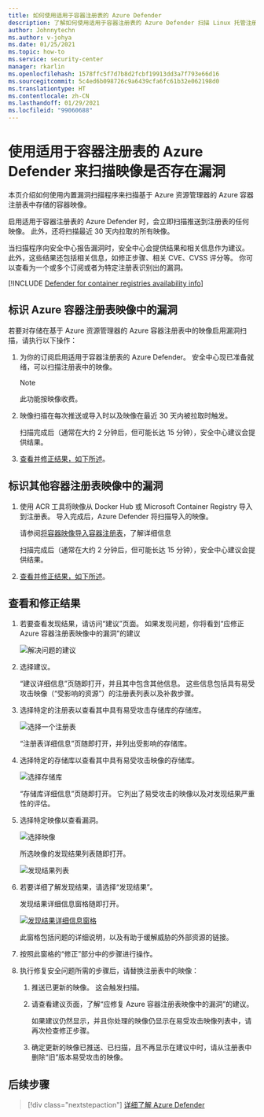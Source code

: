 ```yaml
---
title: 如何使用适用于容器注册表的 Azure Defender
description: 了解如何使用适用于容器注册表的 Azure Defender 扫描 Linux 托管注册表中的 Linux 映像
author: Johnnytechn
ms.author: v-johya
ms.date: 01/25/2021
ms.topic: how-to
ms.service: security-center
manager: rkarlin
ms.openlocfilehash: 1578ffc5f7d7b8d2fcbf19913dd3a7f793e66d16
ms.sourcegitcommit: 5c4ed6b098726c9a6439cfa6fc61b32e062198d0
ms.translationtype: HT
ms.contentlocale: zh-CN
ms.lasthandoff: 01/29/2021
ms.locfileid: "99060688"
---
```

# <a name="use-azure-defender-for-container-registries-to-scan-your-images-for-vulnerabilities"></a>使用适用于容器注册表的 Azure Defender 来扫描映像是否存在漏洞

本页介绍如何使用内置漏洞扫描程序来扫描基于 Azure 资源管理器的 Azure 容器注册表中存储的容器映像。

启用适用于容器注册表的 Azure Defender 时，会立即扫描推送到注册表的任何映像。 此外，还将扫描最近 30 天内拉取的所有映像。 

当扫描程序向安全中心报告漏洞时，安全中心会提供结果和相关信息作为建议。 此外，这些结果还包括相关信息，如修正步骤、相关 CVE、CVSS 评分等。 你可以查看为一个或多个订阅或者为特定注册表识别出的漏洞。

[!INCLUDE [Defender for container registries availability info](../../includes/security-center-availability-defender-for-container-registries.md)]


## <a name="identify-vulnerabilities-in-images-in-azure-container-registries"></a>标识 Azure 容器注册表映像中的漏洞 

若要对存储在基于 Azure 资源管理器的 Azure 容器注册表中的映像启用漏洞扫描，请执行以下操作：

1. 为你的订阅启用适用于容器注册表的 Azure Defender。 安全中心现已准备就绪，可以扫描注册表中的映像。

    >[!NOTE]
    > 此功能按映像收费。

1. 映像扫描在每次推送或导入时以及映像在最近 30 天内被拉取时触发。 

    扫描完成后（通常在大约 2 分钟后，但可能长达 15 分钟），安全中心建议会提供结果。

1. [查看并修正结果，如下所述](#view-and-remediate-findings)。

## <a name="identify-vulnerabilities-in-images-in-other-container-registries"></a>标识其他容器注册表映像中的漏洞 

1. 使用 ACR 工具将映像从 Docker Hub 或 Microsoft Container Registry 导入到注册表。  导入完成后，Azure Defender 将扫描导入的映像。 

    请参阅[将容器映像导入容器注册表](../container-registry/container-registry-import-images.md)，了解详细信息

    扫描完成后（通常在大约 2 分钟后，但可能长达 15 分钟），安全中心建议会提供结果。

1. [查看并修正结果，如下所述](#view-and-remediate-findings)。


## <a name="view-and-remediate-findings"></a>查看和修正结果

1. 若要查看发现结果，请访问“建议”页面。 如果发现问题，你将看到“应修正 Azure 容器注册表映像中的漏洞”的建议

    ![解决问题的建议 ](./media/monitor-container-security/acr-finding.png)

1. 选择建议。 

    “建议详细信息”页随即打开，并且其中包含其他信息。 这些信息包括具有易受攻击映像（“受影响的资源”）的注册表列表以及补救步骤。 

1. 选择特定的注册表以查看其中具有易受攻击存储库的存储库。

    ![选择一个注册表](./media/monitor-container-security/acr-finding-select-registry.png)

    “注册表详细信息”页随即打开，并列出受影响的存储库。

1. 选择特定的存储库以查看其中具有易受攻击映像的存储库。

    ![选择存储库](./media/monitor-container-security/acr-finding-select-repository.png)

    “存储库详细信息”页随即打开。 它列出了易受攻击的映像以及对发现结果严重性的评估。

1. 选择特定映像以查看漏洞。

    ![选择映像](./media/monitor-container-security/acr-finding-select-image.png)

    所选映像的发现结果列表随即打开。

    ![发现结果列表](./media/monitor-container-security/acr-findings.png)

1. 若要详细了解发现结果，请选择“发现结果”。 

    发现结果详细信息窗格随即打开。

    [![发现结果详细信息窗格](./media/monitor-container-security/acr-finding-details-pane.png)](./media/monitor-container-security/acr-finding-details-pane.png#lightbox)

    此窗格包括问题的详细说明，以及有助于缓解威胁的外部资源的链接。

1. 按照此窗格的“修正”部分中的步骤进行操作。

1. 执行修复安全问题所需的步骤后，请替换注册表中的映像：

    1. 推送已更新的映像。 这会触发扫描。 
    
    1. 请查看建议页面，了解“应修复 Azure 容器注册表映像中的漏洞”的建议。 
    
        如果建议仍然显示，并且你处理的映像仍显示在易受攻击映像列表中，请再次检查修正步骤。

    1. 确定更新的映像已推送、已扫描，且不再显示在建议中时，请从注册表中删除“旧”版本易受攻击的映像。

<!--Not available in MC: ## Disable specific findings (preview)-->

## <a name="next-steps"></a>后续步骤

> [!div class="nextstepaction"]
> [详细了解 Azure Defender](azure-defender.md)

